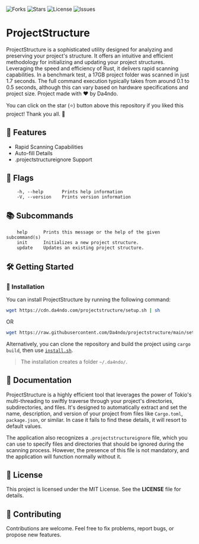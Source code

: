 ![Forks](https://img.shields.io/github/forks/Da4ndo/projectstructure?label=Forks&color=lime&logo=githubactions&logoColor=lime)
![Stars](https://img.shields.io/github/stars/Da4ndo/projectstructure?label=Stars&color=yellow&logo=reverbnation&logoColor=yellow)
![License](https://img.shields.io/github/license/Da4ndo/projectstructure?label=License&color=808080&logo=gitbook&logoColor=808080)
![Issues](https://img.shields.io/github/issues/Da4ndo/projectstructure?label=Issues&color=red&logo=ifixit&logoColor=red)

# ProjectStructure

ProjectStructure is a sophisticated utility designed for analyzing and preserving your project's structure. It offers an intuitive and efficient methodology for initializing and updating your project structures. Leveraging the speed and efficiency of Rust, it delivers rapid scanning capabilities. In a benchmark test, a 17GB project folder was scanned in just 1.7 seconds. The full command execution typically takes from around 0.1 to 0.5 seconds, although this can vary based on hardware specifications and project size.
Project made with ❤ by Da4ndo.

You can click on the star (⭐️) button above this repository if you liked this project! Thank you all. 🙏

## 🚀 Features

- Rapid Scanning Capabilities
- Auto-fill Details
- .projectstructureignore Support

## 📜 Flags
```
    -h, --help       Prints help information
    -V, --version    Prints version information
```
## 📚 Subcommands
```
    help      Prints this message or the help of the given subcommand(s)
    init      Initializes a new project structure.
    update    Updates an existing project structure.
```

## 🛠️ Getting Started

### 🔧 Installation

You can install ProjectStructure by running the following command: 
```bash
wget https://cdn.da4ndo.com/projectstructure/setup.sh | sh
```
OR
```bash
wget https://raw.githubusercontent.com/Da4ndo/projectstructure/main/setup.sh | sh
```
Alternatively, you can clone the repository and build the project using `cargo build`, then use [`install.sh`](https://github.com/Da4ndo/projectstructure/blob/main/install.sh). 

> The installation creates a folder `~/.da4ndo/`.

## 📖 Documentation

ProjectStructure is a highly efficient tool that leverages the power of Tokio's multi-threading to swiftly traverse through your project's directories, subdirectories, and files. It's designed to automatically extract and set the name, description, and version of your project from files like `Cargo.toml`, `package.json`, or similar. In case it fails to find these details, it will resort to default values.

The application also recognizes a `.projectstructureignore` file, which you can use to specify files and directories that should be ignored during the scanning process. However, the presence of this file is not mandatory, and the application will function normally without it.

## 📝 License

This project is licensed under the MIT License. See the **LICENSE** file for details.

## 🤝 Contributing
Contributions are welcome. Feel free to fix problems, report bugs, or propose new features. 